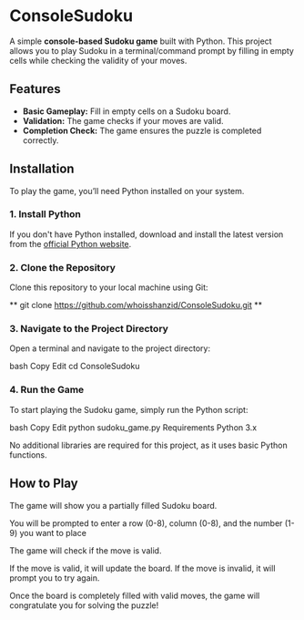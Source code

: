 # ConsoleSudoku

A simple **console-based Sudoku game** built with Python. This project allows you to play Sudoku in a terminal/command prompt by filling in empty cells while checking the validity of your moves.

## Features
- **Basic Gameplay:** Fill in empty cells on a Sudoku board.
- **Validation:** The game checks if your moves are valid.
- **Completion Check:** The game ensures the puzzle is completed correctly.

## Installation

To play the game, you’ll need Python installed on your system.

### 1. Install Python
If you don't have Python installed, download and install the latest version from the [official Python website](https://www.python.org/downloads/).

### 2. Clone the Repository
Clone this repository to your local machine using Git:


** git clone https://github.com/whoisshanzid/ConsoleSudoku.git
**

### 3. Navigate to the Project Directory
Open a terminal and navigate to the project directory:

bash
Copy
Edit
cd ConsoleSudoku

### 4. Run the Game
To start playing the Sudoku game, simply run the Python script:


bash
Copy
Edit
python sudoku_game.py
Requirements
Python 3.x


No additional libraries are required for this project, as it uses basic Python functions.


## How to Play
The game will show you a partially filled Sudoku board.


You will be prompted to enter a row (0-8), column (0-8), and the number (1-9) you want to place


The game will check if the move is valid.


If the move is valid, it will update the board. If the move is invalid, it will prompt you to try again.


Once the board is completely filled with valid moves, the game will congratulate you for solving the puzzle!

